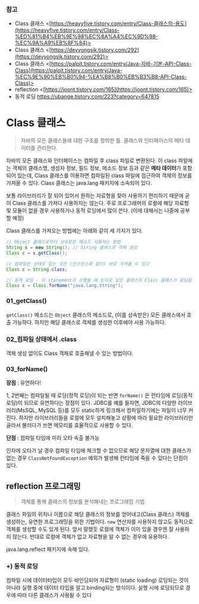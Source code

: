 ### 참고

- Class 클래스 <[https://heavyfive.tistory.com/entry/Class-클래스의-용도](https://heavyfive.tistory.com/entry/Class-%ED%81%B4%EB%9E%98%EC%8A%A4%EC%9D%98-%EC%9A%A9%EB%8F%84)>
- Class 클래스 <[https://devyongsik.tistory.com/292](https://devyongsik.tistory.com/292)>
- Class 클래스 <[https://palpit.tistory.com/entry/Java-자바-기본-API-Class-Class](https://palpit.tistory.com/entry/Java-%EC%9E%90%EB%B0%94-%EA%B8%B0%EB%B3%B8-API-Class-Class)>
- reflection <[https://joont.tistory.com/165](https://joont.tistory.com/165)>
- 동적 로딩 <https://ubange.tistory.com/223?category=647815>

# Class 클래스

> 자바의 모든 클래스들에 대한 구조를 정의한 틀. 클래스와 인터페이스의 메타 데이터를 관리한다.

자바의 모든 클래스와 인터페이스는 컴파일 후 class 파일로 변환된다. 이 class 파일에는 객체의 클래스명, 생성자 정보, 필드 정보, 메소드 정보 등과 같은 **메타 데이터**가 포함되어 있는데, Class 클래스를 이용하면 컴파일된 class 파일에 접근하여 객체의 정보를 가져올 수 있다. Class 클래스는 java.lang 패키지에 소속되어 있다.

보통 라이브러리가 잘 되어 있어서 원하는 자료형을 찾아 사용하기 편리하기 때문에 굳이 Class 클래스를 가져다 사용하지는 않는다. 주로 프로그래머의 로컬에 해당 자료형 및 모듈이 없을 경우 사용하거나 동적 로딩에서 많이 쓴다. (이에 대해서는 나중에 공부할 예정)

Class 클래스를 가져오는 방법에는 아래와 같이 세 가지가 있다.

```java
// Object 클래스로부터 상속받은 메소드 사용하는 방법
String s = new String(); // String 클래스로 객체 생성
Class c = s.getClass();

// 컴파일된 상태로 있는 것은 (인스턴스화 없이) 바로 가져올 수 있다
Class c = String.class;

// 동적 로딩 - 이 statement가 수행될 때 인자로 넣은 클래스의 Class 클래스가 로딩됨
Class c = Class.forName("java.lang.String");
```

### 01_getClass()

`getClass()` 메소드는 `Object` 클래스의 메소드로, (이를 상속받은) 모든 클래스에서 호출 가능하다. 하지만 해당 클래스로 객체를 생성한 이후에야 사용 가능하다.

### 02_컴파일 상태에서 .class

객체 생성 없이도 Class 객체로 호출해낼 수 있는 방법이다.

### 03_forName()

**장점** : 유연하다!

1, 2번째는 컴파일될 때 로딩(정적 로딩)이 되는 반면 `forName()` 은 런타임에 로딩(동적 로딩)이 되므로 유연하다는 장점이 있다. JDBC를 예를 들자면, JDBC의 다양한 라이브러리(MsSQL, MySQL 등)를 모두 static하게 링크해서 컴파일하기에는 파일이 너무 커진다. 하지만 라이브러리들을 로컬에 모두 설치해놓고 상황에 따라 필요한 라이브러리만 골라서 불러다가 쓰면 메모리를 효율적으로 사용할 수 있다.

**단점** : 컴파일 타임에 미리 오타 속출 불가능 

인자에 오타가 날 경우 컴파일 타임에 체크할 수 없으므로 해당 문자열에 대한 클래스가 없는 경우 `ClassNotFoundException` 예외가 발생해 런타임에 죽을 수 있다는 단점이 있다.

## reflection 프로그래밍

> 객체를 통해 클래스의 정보를 분석해내는 프로그래밍 기법

클래스 파일의 위치나 이름으로 해당 클래스의 정보를 얻어내고(Class 클래스) 객체를 생성하는, 유연한 프로그래밍을 위한 기법이다. `new` 연산자를 사용하지 않고도 동적으로 객체를 생성할 수도 있게 된다. 앞서 말했듯 로컬에 객체가 이미 있을 경우엔 잘 사용하지 않는다. 반대로 로컬에 객체가 없고 자료형을 알 수 없는 경우에 유용하다.

java.lang.reflect 패키지에 속해 있다.

### +) 동적 로딩

컴파일 시에 데이터타입이 모두 바인딩되어 자료형이 (static loading) 로딩되는 것이 아니라 실행 중에 데이터 타입을 알고 binding되는 방식이다. 실행 시에 로딩되므로 경우에 따라 다른 클래스가 사용될 수 있다
